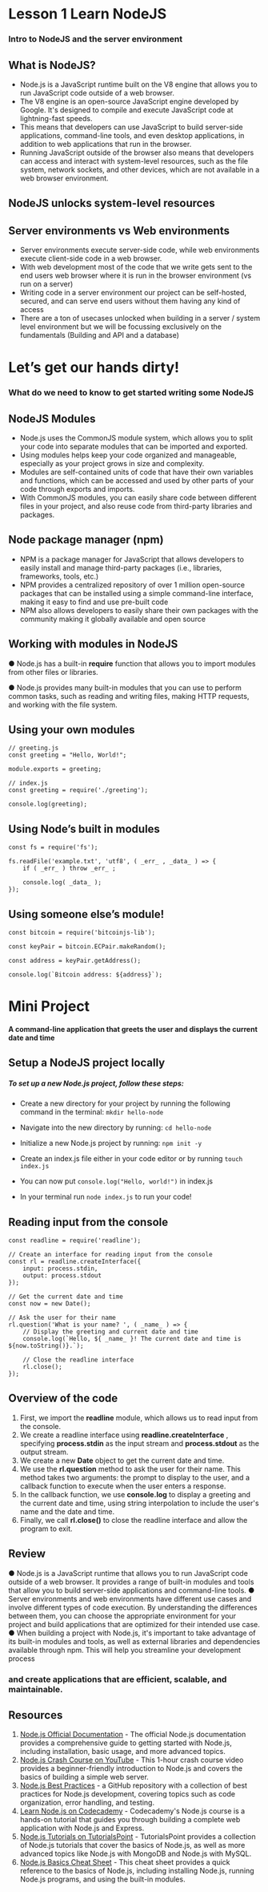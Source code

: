 # Lesson 1 Learn NodeJS

### Intro to NodeJS and the server environment


## What is NodeJS?

- Node.js is a JavaScript runtime built on the V8 engine that allows you to run
    JavaScript code outside of a web browser.
- The V8 engine is an open-source JavaScript engine developed by Google. It's
    designed to compile and execute JavaScript code at lightning-fast speeds.
- This means that developers can use JavaScript to build server-side applications,
    command-line tools, and even desktop applications, in addition to web
    applications that run in the browser.
- Running JavaScript outside of the browser also means that developers can access
    and interact with system-level resources, such as the file system, network sockets,
    and other devices, which are not available in a web browser environment.


## NodeJS unlocks system-level resources


## Server environments vs Web environments

- Server environments execute server-side code, while web environments
    execute client-side code in a web browser.
- With web development most of the code that we write gets sent to the end
    users web browser where it is run in the browser environment (vs run on a
    server)
- Writing code in a server environment our project can be self-hosted, secured,
    and can serve end users without them having any kind of access
- There are a ton of usecases unlocked when building in a server / system level
    environment but we will be focussing exclusively on the fundamentals (Building
    and API and a database)


# Let’s get our hands dirty!

### What do we need to know to get started writing some NodeJS


## NodeJS Modules

- Node.js uses the CommonJS module system, which allows you to split your
    code into separate modules that can be imported and exported.
- Using modules helps keep your code organized and manageable, especially
    as your project grows in size and complexity.
- Modules are self-contained units of code that have their own variables and
    functions, which can be accessed and used by other parts of your code
    through exports and imports.
- With CommonJS modules, you can easily share code between different files in
    your project, and also reuse code from third-party libraries and packages.


## Node package manager (npm)

- NPM is a package manager for JavaScript that allows developers to easily install
and manage third-party packages (i.e., libraries, frameworks, tools, etc.)
- NPM provides a centralized repository of over 1 million open-source packages
that can be installed using a simple command-line interface, making it easy to find
and use pre-built code
- NPM also allows developers to easily share their own packages with the
community making it globally available and open source


## Working with modules in NodeJS

● Node.js has a built-in **require** function that allows you to import modules from
other files or libraries.

● Node.js provides many built-in modules that you can use to perform common
tasks, such as reading and writing files, making HTTP requests, and working
with the file system.


## Using your own modules
```
// greeting.js
const greeting = "Hello, World!";

module.exports = greeting;

// index.js
const greeting = require('./greeting');

console.log(greeting);
```

## Using Node’s built in modules

```
const fs = require('fs');

fs.readFile('example.txt', 'utf8', ( _err_ , _data_ ) => {
    if ( _err_ ) throw _err_ ;

    console.log( _data_ );
});
```

## Using someone else’s module!

```
const bitcoin = require('bitcoinjs-lib');

const keyPair = bitcoin.ECPair.makeRandom();

const address = keyPair.getAddress();

console.log(`Bitcoin address: ${address}`);
```

# Mini Project

#### A command-line application that greets the user and displays the current date and time


## Setup a NodeJS project locally

##### To set up a new Node.js project, follow these steps:

- Create a new directory for your project by running the following command in the terminal: `mkdir hello-node`

- Navigate into the new directory by running: `cd hello-node`

- Initialize a new Node.js project by running: `npm init -y`

- Create an index.js file either in your code editor or by running `touch index.js`

- You can now put `console.log("Hello, world!")` in index.js

- In your terminal run `node index.js` to run your code!


## Reading input from the console

```
const readline = require('readline');

// Create an interface for reading input from the console
const rl = readline.createInterface({
    input: process.stdin,
    output: process.stdout
});

// Get the current date and time
const now = new Date();

// Ask the user for their name
rl.question('What is your name? ', ( _name_ ) => {
    // Display the greeting and current date and time
    console.log(`Hello, ${ _name_ }! The current date and time is ${now.toString()}.`);

    // Close the readline interface
    rl.close();
});
```

## Overview of the code

1. First, we import the **readline** module, which allows us to read input from the
    console.
2. We create a readline interface using **readline.createInterface** , specifying
    **process.stdin** as the input stream and **process.stdout** as the output stream.
3. We create a new **Date** object to get the current date and time.
4. We use the **rl.question** method to ask the user for their name. This method takes
    two arguments: the prompt to display to the user, and a callback function to
    execute when the user enters a response.
5. In the callback function, we use **console.log** to display a greeting and the current
    date and time, using string interpolation to include the user's name and the date
    and time.
6. Finally, we call **rl.close()** to close the readline interface and allow the program to
    exit.


## Review

● Node.js is a JavaScript runtime that allows you to run JavaScript code outside of a
web browser. It provides a range of built-in modules and tools that allow you to
build server-side applications and command-line tools.
● Server environments and web environments have different use cases and involve
different types of code execution. By understanding the differences between
them, you can choose the appropriate environment for your project and build
applications that are optimized for their intended use case.
● When building a project with Node.js, it's important to take advantage of its
built-in modules and tools, as well as external libraries and dependencies
available through npm. This will help you streamline your development process

### and create applications that are efficient, scalable, and maintainable.


## Resources

1. [Node.js Official Documentation](https://nodejs.org/en/docs/) - The official Node.js documentation provides a
    comprehensive guide to getting started with Node.js, including installation, basic usage, and
    more advanced topics.
2. [Node.js Crash Course on YouTube](https://www.youtube.com/watch?v=fBNz5xF-Kx4) - This 1-hour crash course video provides a
beginner-friendly introduction to Node.js and covers the basics of building a simple web
server.
3. [Node.js Best Practices](https://github.com/goldbergyoni/nodebestpractices) - a GitHub repository with a collection of best practices for Node.js
development, covering topics such as code organization, error handling, and testing.
4. [Learn Node.js on Codecademy](https://www.codecademy.com/learn/learn-node-js) - Codecademy's Node.js course is a hands-on tutorial that
guides you through building a complete web application with Node.js and Express.
5. [Node.js Tutorials on TutorialsPoint](https://www.tutorialspoint.com/nodejs/index.htm) - TutorialsPoint provides a collection of Node.js tutorials
that cover the basics of Node.js, as well as more advanced topics like Node.js with MongoDB
and Node.js with MySQL.
6. [Node.js Basics Cheat Sheet](https://overapi.com/nodejs) - This cheat sheet provides a quick reference to the basics of
Node.js, including installing Node.js, running Node.js programs, and using the built-in
modules.
